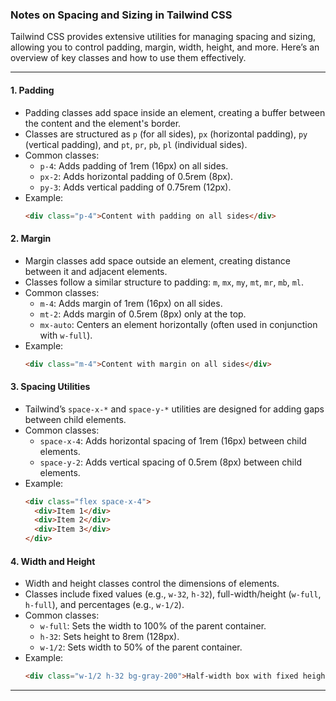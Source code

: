 ### Notes on Spacing and Sizing in Tailwind CSS

Tailwind CSS provides extensive utilities for managing spacing and sizing, allowing you to control padding, margin, width, height, and more. Here’s an overview of key classes and how to use them effectively.

---

#### 1. **Padding**
   - Padding classes add space inside an element, creating a buffer between the content and the element's border.
   - Classes are structured as `p` (for all sides), `px` (horizontal padding), `py` (vertical padding), and `pt`, `pr`, `pb`, `pl` (individual sides).
   - Common classes:
     - `p-4`: Adds padding of 1rem (16px) on all sides.
     - `px-2`: Adds horizontal padding of 0.5rem (8px).
     - `py-3`: Adds vertical padding of 0.75rem (12px).
   - Example:
     ```html
     <div class="p-4">Content with padding on all sides</div>
     ```

#### 2. **Margin**
   - Margin classes add space outside an element, creating distance between it and adjacent elements.
   - Classes follow a similar structure to padding: `m`, `mx`, `my`, `mt`, `mr`, `mb`, `ml`.
   - Common classes:
     - `m-4`: Adds margin of 1rem (16px) on all sides.
     - `mt-2`: Adds margin of 0.5rem (8px) only at the top.
     - `mx-auto`: Centers an element horizontally (often used in conjunction with `w-full`).
   - Example:
     ```html
     <div class="m-4">Content with margin on all sides</div>
     ```

#### 3. **Spacing Utilities**
   - Tailwind’s `space-x-*` and `space-y-*` utilities are designed for adding gaps between child elements.
   - Common classes:
     - `space-x-4`: Adds horizontal spacing of 1rem (16px) between child elements.
     - `space-y-2`: Adds vertical spacing of 0.5rem (8px) between child elements.
   - Example:
     ```html
     <div class="flex space-x-4">
       <div>Item 1</div>
       <div>Item 2</div>
       <div>Item 3</div>
     </div>
     ```

#### 4. **Width and Height**
   - Width and height classes control the dimensions of elements.
   - Classes include fixed values (e.g., `w-32`, `h-32`), full-width/height (`w-full`, `h-full`), and percentages (e.g., `w-1/2`).
   - Common classes:
     - `w-full`: Sets the width to 100% of the parent container.
     - `h-32`: Sets height to 8rem (128px).
     - `w-1/2`: Sets width to 50% of the parent container.
   - Example:
     ```html
     <div class="w-1/2 h-32 bg-gray-200">Half-width box with fixed height</div>
     ```

---